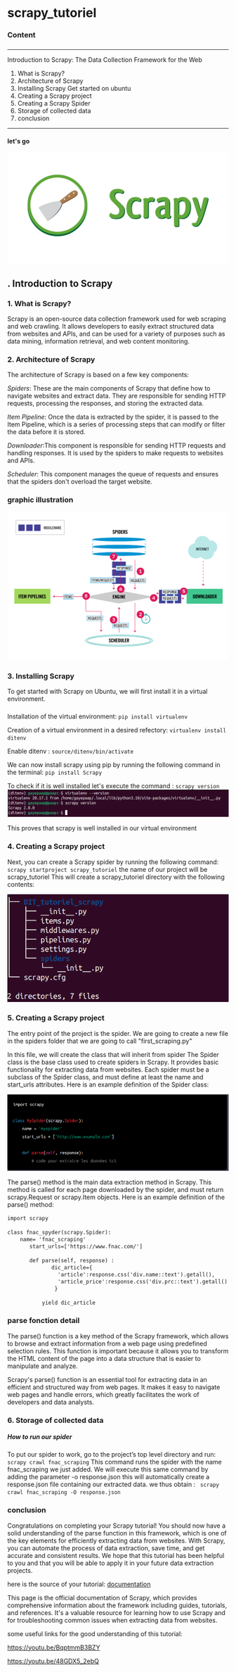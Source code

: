# scrapy_tutoriel
### Content
###
---
 Introduction to Scrapy: The Data Collection Framework for the Web
1. What is Scrapy?
2. Architecture of Scrapy       
3. Installing Scrapy
     Get started on ubuntu
4. Creating a Scrapy project
5. Creating a Scrapy Spider
6. Storage of collected data
7. conclusion
---
#### let's go
![alt text](https://github.com/GayePaapIsaac/scrapy_tutoriel/blob/tuto/img/logoscrapy.png)

## . Introduction to Scrapy
### 1. What is Scrapy?
Scrapy is an open-source data collection framework used for web scraping and web crawling. It allows developers to easily extract structured data from websites and APIs, and can be used for a variety of purposes such as data mining, information retrieval, and web content monitoring.


### 2. Architecture of Scrapy
The architecture of Scrapy is based on a few key components:

*Spiders*: These are the main components of Scrapy that define how to navigate websites and extract data. They are responsible for sending HTTP requests, processing the responses, and storing the extracted data.

*Item Pipeline*: Once the data is extracted by the spider, it is passed to the Item Pipeline, which is a series of processing steps that can modify or filter the data before it is stored.

*Downloader*:This component is responsible for sending HTTP requests and handling responses. It is used by the spiders to make requests to websites and APIs.

*Scheduler*: This component manages the queue of requests and ensures that the spiders don't overload the target website.

### graphic illustration
![alt text](https://github.com/GayePaapIsaac/scrapy_tutoriel/blob/tuto/img/scrapy_architecture_02.png)

### 3. Installing Scrapy
To get started with Scrapy on Ubuntu, we will first install it in a virtual environment.
##### 
Installation of the virtual environment:
`pip install virtualenv`

Creation of a virtual environment in a desired refectory:
`virtualenv install ditenv`

Enable ditenv :
`source/ditenv/bin/activate`

 We can now install scrapy using pip by running the following command in the terminal:
 `pip install Scrapy`
 
 To check if it is well installed let's execute the command : `scrapy version `
 ![alt text](https://github.com/GayePaapIsaac/scrapy_tutoriel/blob/tuto/img/activationvirtualenv.png)
 
This proves that scrapy is well installed in our virtual environment

### 4. Creating a Scrapy project
Next, you can create a Scrapy spider by running the following command: 
`scrapy startproject scrapy_tutoriel` 
the name of our project will be scrapy_tutoriel
This will create a scrapy_tutoriel directory with the following contents:

![alt text](https://github.com/GayePaapIsaac/scrapy_tutoriel/blob/tuto/img/scrapy_tree.png)
 
### 5. Creating a Scrapy project
The entry point of the project is the spider. We are going to create a new file in the spiders folder that we are going to call "first_scraping.py"

In this file, we will create the class that will inherit from spider
The Spider class is the base class used to create spiders in Scrapy. It provides basic functionality for extracting data from websites. Each spider must be a subclass of the Spider class, and must define at least the name and start_urls attributes. Here is an example definition of the Spider class:

![alt text](https://github.com/GayePaapIsaac/scrapy_tutoriel/blob/tuto/img/spyder_and_parse.png)

The parse() method is the main data extraction method in Scrapy. This method is called for each page downloaded by the spider, and must return scrapy.Request or scrapy.Item objects. Here is an example definition of the parse() method:

```
import scrapy

class fnac_spyder(scrapy.Spider):
    name= 'fnac_scraping'
	   start_urls=['https://www.fnac.com/']

	   def parse(self, response) : 
		      dic_article={
		        'article':response.css('div.name::text').getall(),
		        'article_price':response.css('div.prc::text').getall()
		       }
		
		   yield dic_article
```
### parse fonction detail
The parse() function is a key method of the Scrapy framework, which allows to browse and extract information from a web page using predefined selection rules. This function is important because it allows you to transform the HTML content of the page into a data structure that is easier to manipulate and analyze.

Scrapy's parse() function is an essential tool for extracting data in an efficient and structured way from web pages. It makes it easy to navigate web pages and handle errors, which greatly facilitates the work of developers and data analysts.

### 6. Storage of collected data
##### How to run our spider
To put our spider to work, go to the project’s top level directory and run:
`scrapy crawl fnac_scraping` 
This command runs the spider with the name fnac_scraping we just added.
We will execute this same command by adding the parameter -o response.json
this will automatically create a response.json file containing our extracted data.
we thus obtain :
` scrapy crawl fnac_scraping -O response.json` 

### conclusion
Congratulations on completing your Scrapy tutorial! You should now have a solid understanding of the parse function in this framework, which is one of the key elements for efficiently extracting data from websites. With Scrapy, you can automate the process of data extraction, save time, and get accurate and consistent results. We hope that this tutorial has been helpful to you and that you will be able to apply it in your future data extraction projects.

here is the source of your tutorial:
[documentation](https://docs.scrapy.org/)

This page is the official documentation of Scrapy, which provides comprehensive information about the framework including guides, tutorials, and references. It's a valuable resource for learning how to use Scrapy and for troubleshooting common issues when extracting data from websites.

some useful links for the good understanding of this tutorial:
 
https://youtu.be/BqptmmB3BZY

https://youtu.be/48GDX5_2ebQ

